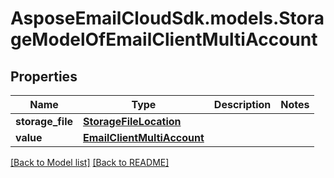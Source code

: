 # AsposeEmailCloudSdk.models.StorageModelOfEmailClientMultiAccount

## Properties
Name | Type | Description | Notes
------------ | ------------- | ------------- | -------------
**storage_file** |[**StorageFileLocation**](StorageFileLocation.md) | |
**value** |[**EmailClientMultiAccount**](EmailClientMultiAccount.md) | |




[[Back to Model list]](Models.md) [[Back to README]](README.md)

